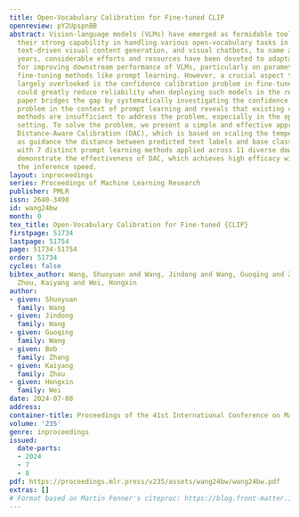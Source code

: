 ```yaml
---
title: Open-Vocabulary Calibration for Fine-tuned CLIP
openreview: pY2UpspnBB
abstract: Vision-language models (VLMs) have emerged as formidable tools, showing
  their strong capability in handling various open-vocabulary tasks in image recognition,
  text-driven visual content generation, and visual chatbots, to name a few. In recent
  years, considerable efforts and resources have been devoted to adaptation methods
  for improving downstream performance of VLMs, particularly on parameter-efficient
  fine-tuning methods like prompt learning. However, a crucial aspect that has been
  largely overlooked is the confidence calibration problem in fine-tuned VLMs, which
  could greatly reduce reliability when deploying such models in the real world. This
  paper bridges the gap by systematically investigating the confidence calibration
  problem in the context of prompt learning and reveals that existing calibration
  methods are insufficient to address the problem, especially in the open-vocabulary
  setting. To solve the problem, we present a simple and effective approach called
  Distance-Aware Calibration (DAC), which is based on scaling the temperature using
  as guidance the distance between predicted text labels and base classes. The experiments
  with 7 distinct prompt learning methods applied across 11 diverse downstream datasets
  demonstrate the effectiveness of DAC, which achieves high efficacy without sacrificing
  the inference speed.
layout: inproceedings
series: Proceedings of Machine Learning Research
publisher: PMLR
issn: 2640-3498
id: wang24bw
month: 0
tex_title: Open-Vocabulary Calibration for Fine-tuned {CLIP}
firstpage: 51734
lastpage: 51754
page: 51734-51754
order: 51734
cycles: false
bibtex_author: Wang, Shuoyuan and Wang, Jindong and Wang, Guoqing and Zhang, Bob and
  Zhou, Kaiyang and Wei, Hongxin
author:
- given: Shuoyuan
  family: Wang
- given: Jindong
  family: Wang
- given: Guoqing
  family: Wang
- given: Bob
  family: Zhang
- given: Kaiyang
  family: Zhou
- given: Hongxin
  family: Wei
date: 2024-07-08
address:
container-title: Proceedings of the 41st International Conference on Machine Learning
volume: '235'
genre: inproceedings
issued:
  date-parts:
  - 2024
  - 7
  - 8
pdf: https://proceedings.mlr.press/v235/assets/wang24bw/wang24bw.pdf
extras: []
# Format based on Martin Fenner's citeproc: https://blog.front-matter.io/posts/citeproc-yaml-for-bibliographies/
---
```


